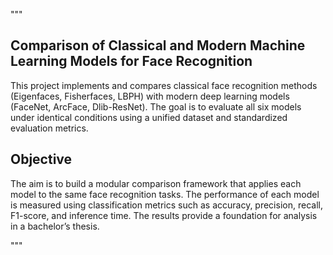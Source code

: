 """
## Comparison of Classical and Modern Machine Learning Models for Face Recognition

This project implements and compares classical face recognition methods (Eigenfaces, Fisherfaces, LBPH)
with modern deep learning models (FaceNet, ArcFace, Dlib-ResNet).
The goal is to evaluate all six models under identical conditions using a unified dataset and standardized evaluation metrics.

## Objective

The aim is to build a modular comparison framework that applies each model to the same face recognition tasks.
The performance of each model is measured using classification metrics such as accuracy, precision, recall, F1-score, and inference time.
The results provide a foundation for analysis in a bachelor’s thesis.


"""
